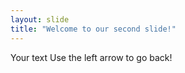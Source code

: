```yaml
---
layout: slide
title: "Welcome to our second slide!"
---
```

Your text
Use the left arrow to go back!
  
